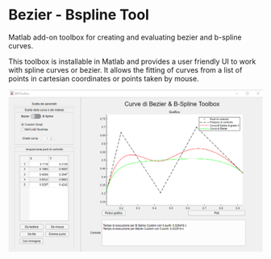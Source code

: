 # Bezier - Bspline Tool
Matlab add-on toolbox for creating and evaluating bezier and b-spline curves.

This toolbox is installable in Matlab and provides a user friendly UI to work with spline curves or bezier.
It allows the fitting of curves from a list of points in cartesian coordinates or points taken by mouse.
<div align="center">
<img src="img/UI.png">
</div>
<br />
